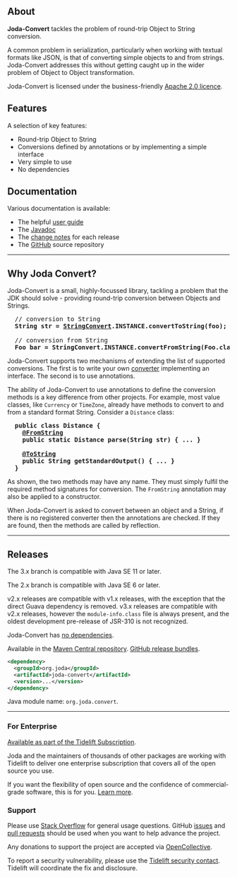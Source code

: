 ## <i></i> About

**Joda-Convert** tackles the problem of round-trip Object to String conversion.

A common problem in serialization, particularly when working with textual formats
like JSON, is that of converting simple objects to and from strings.
Joda-Convert addresses this without getting caught up in the wider problem
of Object to Object transformation.

Joda-Convert is licensed under the business-friendly [Apache 2.0 licence](licenses.html).


## <i></i> Features

A selection of key features:

* Round-trip Object to String
* Conversions defined by annotations or by implementing a simple interface
* Very simple to use
* No dependencies


## <i></i> Documentation

Various documentation is available:

* The helpful [user guide](userguide.html)
* The [Javadoc](apidocs/index.html)
* The [change notes](changes-report.html) for each release
* The [GitHub](https://github.com/JodaOrg/joda-convert) source repository


---

## <i></i> Why Joda Convert?

Joda-Convert is a small, highly-focussed library, tackling a problem that the JDK should solve -
providing round-trip conversion between Objects and Strings.

<pre>
  // conversion to String
  <b>String str = <a href="apidocs/org.joda.convert/org/joda/convert/StringConvert.html">StringConvert</a>.INSTANCE.convertToString(foo);</b>

  // conversion from String
  <b>Foo bar = StringConvert.INSTANCE.convertFromString(Foo.class, str);</b>
</pre>

Joda-Convert supports two mechanisms of extending the list of supported conversions.
The first is to write your own [converter](apidocs/org.joda.convert/org/joda/convert/TypedStringConverter.html) implementing an interface.
The second is to use annotations.

The ability of Joda-Convert to use annotations to define the conversion methods is a key difference from other projects.
For example, most value classes, like `Currency` or `TimeZone`, already have methods
to convert to and from a standard format String.
Consider a `Distance` class:

<pre>
  <b>public class Distance {</b>
    <b><a href="apidocs/org.joda.convert/org/joda/convert/FromString.html">@FromString</a></b>
    <b>public static Distance parse(String str) { ... }</b>

    <b><a href="apidocs/org.joda.convert/org/joda/convert/ToString.html">@ToString</a></b>
    <b>public String getStandardOutput() { ... }</b>
  <b>}</b>
</pre>

As shown, the two methods may have any name. They must simply fulfil the required method signatures for conversion.
The `FromString` annotation may also be applied to a constructor.

When Joda-Convert is asked to convert between an object and a String, if there is no registered converter
then the annotations are checked. If they are found, then the methods are called by reflection.


---

## <i></i> Releases

The 3.x branch is compatible with Java SE 11 or later.

The 2.x branch is compatible with Java SE 6 or later.

v2.x releases are compatible with v1.x releases, with the exception that the direct Guava dependency is removed.
v3.x releases are compatible with v2.x releases, however the `module-info.class` file is always present,
and the oldest development pre-release of JSR-310 is not recognized.

Joda-Convert has [no dependencies](dependencies.html).

Available in the [Maven Central repository](https://search.maven.org/search?q=g:org.joda%20AND%20a:joda-convert&core=gav).
[GitHub release bundles](https://github.com/JodaOrg/joda-convert/releases).

```xml
<dependency>
  <groupId>org.joda</groupId>
  <artifactId>joda-convert</artifactId>
  <version>...</version>
</dependency>
```

Java module name: `org.joda.convert`.

---

### For Enterprise

[Available as part of the Tidelift Subscription](https://tidelift.com/subscription/pkg/maven-org-joda-joda-money?utm_source=maven-org-joda-joda-money&utm_medium=referral&utm_campaign=enterprise).

Joda and the maintainers of thousands of other packages are working with Tidelift to deliver one
enterprise subscription that covers all of the open source you use.

If you want the flexibility of open source and the confidence of commercial-grade software, this is for you.
[Learn more](https://tidelift.com/subscription/pkg/maven-org-joda-joda-convert?utm_source=maven-org-joda-joda-convert&utm_medium=referral&utm_campaign=enterprise).


### Support

Please use [Stack Overflow](https://stackoverflow.com/search?q=joda-convert) for general usage questions.
GitHub [issues](https://github.com/JodaOrg/joda-convert/issues) and [pull requests](https://github.com/JodaOrg/joda-convert/pulls)
should be used when you want to help advance the project.

Any donations to support the project are accepted via [OpenCollective](https://opencollective.com/joda).

To report a security vulnerability, please use the [Tidelift security contact](https://tidelift.com/security).
Tidelift will coordinate the fix and disclosure.
